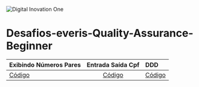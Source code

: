 ![Digital Inovation One](https://play-lh.googleusercontent.com/ARhIgOVW2qN3zKv1i6GqQNyOBR5okA5QaidO5NjZ2fT7jaBMa8BLI1yMOh2JSf15Sjk)
# Desafios-everis-Quality-Assurance-Beginner

Exibindo Números Pares | Entrada Saída Cpf | DDD
:-----------------------|:-----------------:|:------
[Código](https://github.com/MDSSCML/Desafios-everis-Quality-Assurance-Beginner-/blob/master/Exibindo_n%C3%BAmeros_pares.html) | [Código](https://github.com/MDSSCML/Desafios-everis-Quality-Assurance-Beginner-/blob/master/Entrada_e_sa%C3%ADda_cpf.html) | [Código](https://github.com/MDSSCML/Desafios-everis-Quality-Assurance-Beginner-/blob/master/DDD.html)
